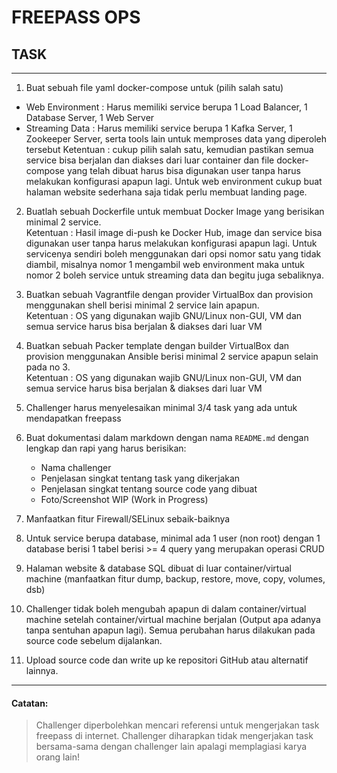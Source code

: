 # FREEPASS OPS

## TASK
---
1. Buat sebuah file yaml docker-compose untuk (pilih salah satu)
 * Web Environment : Harus memiliki service berupa 1 Load Balancer, 1 Database Server, 1 Web Server
 * Streaming Data : Harus memiliki service berupa 1 Kafka Server, 1 Zookeeper Server, serta tools lain untuk memproses data yang diperoleh tersebut
Ketentuan : cukup pilih salah satu, kemudian pastikan semua service bisa berjalan dan diakses dari luar container dan file docker-compose yang telah dibuat harus bisa digunakan user tanpa harus melakukan konfigurasi apapun lagi. Untuk web environment cukup buat halaman website sederhana saja tidak perlu membuat landing page.

2. Buatlah sebuah Dockerfile untuk membuat Docker Image yang berisikan minimal 2 service.\
Ketentuan : Hasil image di-push ke Docker Hub, image dan service bisa digunakan user tanpa harus melakukan konfigurasi apapun lagi. Untuk servicenya sendiri boleh menggunakan dari opsi nomor satu yang tidak diambil, misalnya nomor 1 mengambil web environment maka untuk nomor 2 boleh service untuk streaming data dan begitu juga sebaliknya.

3. Buatkan sebuah Vagrantfile dengan provider VirtualBox dan provision menggunakan shell berisi minimal 2 service lain apapun.\
Ketentuan : OS yang digunakan wajib GNU/Linux non-GUI, VM dan semua service harus bisa berjalan & diakses dari luar VM

4. Buatkan sebuah Packer template dengan builder VirtualBox dan provision menggunakan Ansible berisi minimal 2 service apapun selain pada no 3.\
Ketentuan : OS yang digunakan wajib GNU/Linux non-GUI, VM dan semua service harus bisa berjalan & diakses dari luar VM

5. Challenger harus menyelesaikan minimal 3/4 task yang ada untuk mendapatkan freepass

6. Buat dokumentasi dalam markdown dengan nama ```README.md``` dengan lengkap dan rapi yang harus berisikan:
    - Nama challenger
    - Penjelasan singkat tentang task yang dikerjakan
    - Penjelasan singkat tentang source code yang dibuat
    - Foto/Screenshot WIP (Work in Progress)

7. Manfaatkan fitur Firewall/SELinux sebaik-baiknya

8. Untuk service berupa database, minimal ada 1 user (non root) dengan 1 database berisi 1 tabel berisi >= 4 query yang merupakan operasi CRUD

9. Halaman website & database SQL dibuat di luar container/virtual machine (manfaatkan fitur dump, backup, restore, move, copy, volumes, dsb)

10. Challenger tidak boleh mengubah apapun di dalam container/virtual machine setelah container/virtual machine berjalan (Output apa adanya tanpa sentuhan apapun lagi). Semua perubahan harus dilakukan pada source code sebelum dijalankan.

11. Upload source code dan write up ke repositori GitHub atau alternatif lainnya.

---

#### Catatan:
> Challenger diperbolehkan mencari referensi untuk mengerjakan task freepass di internet. 
> Challenger diharapkan tidak mengerjakan task bersama-sama dengan challenger lain apalagi memplagiasi karya orang lain!
